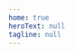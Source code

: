 ```yaml
---
home: true
heroText: null
tagline: null
---
```


<home-page title="什么是 LinDB？" :intro="['LinDB 是一款开源分布式时序数据库，具有高性能、高可用性和水平扩展性等特性。', '提供海量时序数据存储的同时支持跨多数据中心的能力，目前 LinDB 已经支撑起「饿了么」所有监控数据的存储。']" startLink="/zh/guide/get-started" startText="快速上手"/>

<intro-list title="特色功能">
  <intro-item 
    icon="icongaoxingneng"
    title="高性能" 
    summary="单机支持百万以上TPS写入；高效的数据压缩与多节点的并行查询与计算，专注查询性能优化。"/>

  <intro-item 
    icon="iconxitongkeyongxing"
    title="高可用" 
    summary="独创的多通道复制协议支持任意节点数的多副本机制，可保证整个服务的高可用性。"/>

  <intro-item 
    icon="iconshenjing"
    title="简单易用" 
    summary="支持 Metric + Tags + Fields 的方式，无需提前定义 Schema；可通过 LinQL 进行实时数据分析。"/>

  <intro-item 
    icon="iconextend"
    title="水平扩展" 
    summary="支持 Tags 级别的 Sharding 机制，可将任一 Metric 数据充分分散到多个存储节点，既避免了热点问题，又可通过增加服务器数量线性增加处理能力。"/>

  <intro-item 
    icon="iconshujuzhongxin"
    title="跨多数据中心" 
    summary="支持各数据中心写入，多数据中心查询聚合。"/>

  <intro-item 
    icon="iconchucun"
    title="自动 Rollup" 
    summary="支持秒级数据写入后自动Rollup到分钟、小时和天的粒度，无需人工介入（如 InfluxDB Continuous-Query）。"/>

</intro-list>
